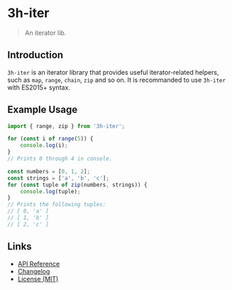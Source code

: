 # 3h-iter

> An iterator lib.

## Introduction

`3h-iter` is an iterator library that provides useful iterator-related helpers,
such as `map`, `range`, `chain`, `zip` and so on.
It is recommanded to use `3h-iter` with ES2015+ syntax.

## Example Usage

```js
import { range, zip } from '3h-iter';

for (const i of range(5)) {
    console.log(i);
}
// Prints 0 through 4 in console.

const numbers = [0, 1, 2];
const strings = ['a', 'b', 'c'];
for (const tuple of zip(numbers, strings)) {
    console.log(tuple);
}
// Prints the following tuples:
// [ 0, 'a' ]
// [ 1, 'b' ]
// [ 2, 'c' ]
```

## Links

- [API Reference](https://github.com/huang2002/3h-iter/wiki)
- [Changelog](./CHANGELOG.md)
- [License (MIT)](./LICENSE)
